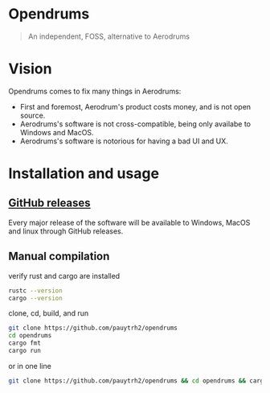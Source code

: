 # Opendrums

> An independent, FOSS, alternative to Aerodrums

# Vision

Opendrums comes to fix many things in Aerodrums:
- First and foremost, Aerodrum's product costs money, and is not open source.
- Aerodrums's software is not cross-compatible, being only availabe to Windows and MacOS.
- Aerodrums's software is notorious for having a bad UI and UX.

# Installation and usage

## [GitHub releases](https://github.com/pauytrh2/opendrums/releases)
Every major release of the software will be available to Windows, MacOS and linux through GitHub releases.

## Manual compilation
verify rust and cargo are installed
```bash
rustc --version
cargo --version
```
clone, cd, build, and run
```bash
git clone https://github.com/pauytrh2/opendrums
cd opendrums
cargo fmt
cargo run
```
or in one line
```bash
git clone https://github.com/pauytrh2/opendrums && cd opendrums && cargo fmt && cargo run
```